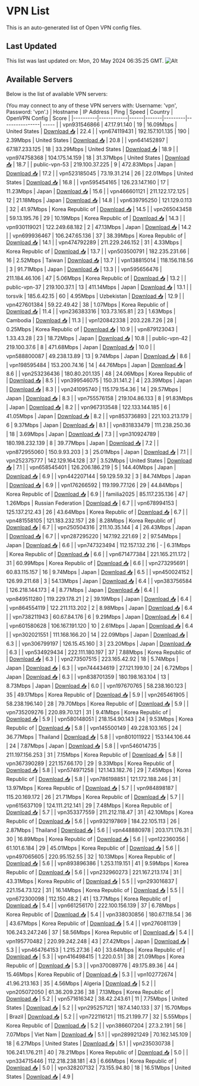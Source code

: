 # VPN List

This is an auto-generated list of Open VPN config files.

## Last Updated

This list was last updated on: Mon, 20 May 2024 06:35:25 GMT.
![Alt](https://repobeats.axiom.co/api/embed/186b98318ef1479477931607c1ad7d823f12451f.svg "Repobeats analytics image")

## Available Servers

Below is the list of available VPN servers:

(You may connect to any of these VPN servers with: Username: 'vpn', Password: 'vpn'.)
| Hostname | IP Address | Ping | Speed | Country | OpenVPN Config | Score |
|----------|------------|------|-------|---------|----------------| ----- |
| vpn931546866 | 47.17.91.140 | 19 | 16.09Mbps | United States | [Download 📥](./configs/server_0_US.ovpn) | 22.4 |
| vpn674119431 | 192.157.101.135 | 190 | 2.39Mbps | United States | [Download 📥](./configs/server_1_US.ovpn) | 20.8 |
| vpn641452897 | 67.187.233.125 | 18 | 33.29Mbps | United States | [Download 📥](./configs/server_2_US.ovpn) | 18.9 |
| vpn974758368 | 104.175.14.159 | 18 | 31.37Mbps | United States | [Download 📥](./configs/server_3_US.ovpn) | 18.7 |
| public-vpn-53 | 219.100.37.225 | 9 | 472.83Mbps | Japan | [Download 📥](./configs/server_4_JP.ovpn) | 17.2 |
| vpn523185045 | 73.19.31.214 | 26 | 22.01Mbps | United States | [Download 📥](./configs/server_5_US.ovpn) | 16.8 |
| vpn595454165 | 126.23.147.160 | 17 | 11.23Mbps | Japan | [Download 📥](./configs/server_6_JP.ovpn) | 15.6 |
| vpn466601121 | 211.122.172.125 | 12 | 21.18Mbps | Japan | [Download 📥](./configs/server_7_JP.ovpn) | 14.8 |
| vpn639795250 | 121.129.0.113 | 32 | 41.97Mbps | Korea Republic of | [Download 📥](./configs/server_8_KR.ovpn) | 14.5 |
| vpn265043458 | 59.13.195.76 | 29 | 10.19Mbps | Korea Republic of | [Download 📥](./configs/server_9_KR.ovpn) | 14.3 |
| vpn930119021 | 122.249.68.182 | 2 | 47.13Mbps | Japan | [Download 📥](./configs/server_10_JP.ovpn) | 14.2 |
| vpn699936467 | 106.247.65.136 | 37 | 38.39Mbps | Korea Republic of | [Download 📥](./configs/server_11_KR.ovpn) | 14.1 |
| vpn474792289 | 211.229.246.152 | 31 | 4.33Mbps | Korea Republic of | [Download 📥](./configs/server_12_KR.ovpn) | 13.7 |
| vpn503500791 | 182.235.231.66 | 16 | 2.52Mbps | Taiwan | [Download 📥](./configs/server_13_TW.ovpn) | 13.7 |
| vpn138815014 | 118.156.118.56 | 3 | 91.71Mbps | Japan | [Download 📥](./configs/server_14_JP.ovpn) | 13.3 |
| vpn595656476 | 211.184.46.106 | 47 | 5.06Mbps | Korea Republic of | [Download 📥](./configs/server_15_KR.ovpn) | 13.2 |
| public-vpn-37 | 219.100.37.1 | 13 | 411.14Mbps | Japan | [Download 📥](./configs/server_16_JP.ovpn) | 13.1 |
| torsvik | 185.6.42.15 | 60 | 4.95Mbps | Uzbekistan | [Download 📥](./configs/server_17_UZ.ovpn) | 12.9 |
| vpn427601384 | 59.22.49.42 | 38 | 1.07Mbps | Korea Republic of | [Download 📥](./configs/server_18_KR.ovpn) | 11.4 |
| vpn236383316 | 103.73.165.81 | 23 | 1.63Mbps | Cambodia | [Download 📥](./configs/server_19_KH.ovpn) | 11.3 |
| vpn120842338 | 203.228.7.26 | 28 | 0.25Mbps | Korea Republic of | [Download 📥](./configs/server_20_KR.ovpn) | 10.9 |
| vpn879123043 | 1.33.43.28 | 23 | 18.72Mbps | Japan | [Download 📥](./configs/server_21_JP.ovpn) | 10.8 |
| public-vpn-42 | 219.100.37.6 | 8 | 471.68Mbps | Japan | [Download 📥](./configs/server_22_JP.ovpn) | 10.0 |
| vpn588800087 | 49.238.13.89 | 13 | 9.74Mbps | Japan | [Download 📥](./configs/server_23_JP.ovpn) | 8.6 |
| vpn198595484 | 153.200.74.16 | 14 | 44.76Mbps | Japan | [Download 📥](./configs/server_24_JP.ovpn) | 8.6 |
| vpn253236436 | 180.80.201.135 | 48 | 24.06Mbps | Korea Republic of | [Download 📥](./configs/server_25_KR.ovpn) | 8.5 |
| vpn399546075 | 150.31.141.2 | 4 | 23.39Mbps | Japan | [Download 📥](./configs/server_26_JP.ovpn) | 8.3 |
| vpn241095740 | 115.179.154.36 | 14 | 29.57Mbps | Japan | [Download 📥](./configs/server_27_JP.ovpn) | 8.3 |
| vpn755576158 | 219.104.86.133 | 8 | 91.83Mbps | Japan | [Download 📥](./configs/server_28_JP.ovpn) | 8.2 |
| vpn967313548 | 122.133.144.185 | 6 | 41.05Mbps | Japan | [Download 📥](./configs/server_29_JP.ovpn) | 8.2 |
| vpn853736893 | 221.103.213.179 | 6 | 9.37Mbps | Japan | [Download 📥](./configs/server_30_JP.ovpn) | 8.1 |
| vpn831833479 | 111.238.250.36 | 18 | 3.69Mbps | Japan | [Download 📥](./configs/server_31_JP.ovpn) | 7.3 |
| vpn310924789 | 180.198.232.139 | 8 | 39.77Mbps | Japan | [Download 📥](./configs/server_32_JP.ovpn) | 7.2 |
| vpn872955060 | 150.9.93.203 | 3 | 25.01Mbps | Japan | [Download 📥](./configs/server_33_JP.ovpn) | 7.1 |
| vpn252375777 | 142.129.164.128 | 37 | 3.52Mbps | United States | [Download 📥](./configs/server_34_US.ovpn) | 7.1 |
| vpn658545401 | 126.206.186.219 | 5 | 144.40Mbps | Japan | [Download 📥](./configs/server_35_JP.ovpn) | 6.9 |
| vpn442207144 | 59.129.59.32 | 3 | 84.74Mbps | Japan | [Download 📥](./configs/server_36_JP.ovpn) | 6.9 |
| vpn176266592 | 119.199.77.126 | 29 | 44.84Mbps | Korea Republic of | [Download 📥](./configs/server_37_KR.ovpn) | 6.9 |
| familia2025 | 85.117.235.136 | 47 | 1.26Mbps | Russian Federation | [Download 📥](./configs/server_38_RU.ovpn) | 6.7 |
| vpn678994153 | 125.137.212.43 | 26 | 43.64Mbps | Korea Republic of | [Download 📥](./configs/server_39_KR.ovpn) | 6.7 |
| vpn481558105 | 121.183.232.157 | 28 | 8.28Mbps | Korea Republic of | [Download 📥](./configs/server_40_KR.ovpn) | 6.7 |
| vpn250504316 | 211.10.35.144 | 4 | 26.43Mbps | Japan | [Download 📥](./configs/server_41_JP.ovpn) | 6.7 |
| vpn287295220 | 147.192.221.69 | 2 | 97.54Mbps | Japan | [Download 📥](./configs/server_42_JP.ovpn) | 6.6 |
| vpn747323494 | 112.157.132.216 | - | 6.31Mbps | Korea Republic of | [Download 📥](./configs/server_43_KR.ovpn) | 6.6 |
| vpn671477384 | 221.165.211.172 | 31 | 60.99Mbps | Korea Republic of | [Download 📥](./configs/server_44_KR.ovpn) | 6.6 |
| vpn273295691 | 60.83.115.157 | 16 | 9.74Mbps | Japan | [Download 📥](./configs/server_45_JP.ovpn) | 6.5 |
| vpn450024152 | 126.99.211.68 | 3 | 54.13Mbps | Japan | [Download 📥](./configs/server_46_JP.ovpn) | 6.4 |
| vpn383756584 | 126.218.144.173 | 4 | 8.77Mbps | Japan | [Download 📥](./configs/server_47_JP.ovpn) | 6.4 |
| vpn849511280 | 119.229.178.21 | 2 | 39.19Mbps | Japan | [Download 📥](./configs/server_48_JP.ovpn) | 6.4 |
| vpn864554119 | 122.211.113.202 | 2 | 8.98Mbps | Japan | [Download 📥](./configs/server_49_JP.ovpn) | 6.4 |
| vpn738211943 | 60.67.84.176 | 6 | 9.29Mbps | Japan | [Download 📥](./configs/server_50_JP.ovpn) | 6.4 |
| vpn601580628 | 106.167.191.120 | 10 | 2.61Mbps | Japan | [Download 📥](./configs/server_51_JP.ovpn) | 6.4 |
| vpn302021551 | 111.168.166.20 | 14 | 22.09Mbps | Japan | [Download 📥](./configs/server_52_JP.ovpn) | 6.3 |
| vpn306799197 | 126.15.45.160 | 3 | 23.20Mbps | Japan | [Download 📥](./configs/server_53_JP.ovpn) | 6.3 |
| vpn534929434 | 222.111.180.197 | 37 | 7.88Mbps | Korea Republic of | [Download 📥](./configs/server_54_KR.ovpn) | 6.3 |
| vpn273507515 | 223.165.42.92 | 18 | 5.74Mbps | Japan | [Download 📥](./configs/server_55_JP.ovpn) | 6.3 |
| vpn744434619 | 27.121.199.10 | 24 | 6.72Mbps | Japan | [Download 📥](./configs/server_56_JP.ovpn) | 6.3 |
| vpn838701359 | 180.198.163.104 | 13 | 8.73Mbps | Japan | [Download 📥](./configs/server_57_JP.ovpn) | 6.0 |
| vpn197670765 | 58.238.160.123 | 35 | 49.17Mbps | Korea Republic of | [Download 📥](./configs/server_58_KR.ovpn) | 5.9 |
| vpn265461905 | 58.238.196.140 | 28 | 79.70Mbps | Korea Republic of | [Download 📥](./configs/server_59_KR.ovpn) | 5.9 |
| vpn735209276 | 220.89.70.121 | 31 | 9.41Mbps | Korea Republic of | [Download 📥](./configs/server_60_KR.ovpn) | 5.9 |
| vpn580148051 | 218.154.90.143 | 24 | 9.53Mbps | Korea Republic of | [Download 📥](./configs/server_61_KR.ovpn) | 5.8 |
| vpn145500149 | 49.228.103.165 | 24 | 36.77Mbps | Thailand | [Download 📥](./configs/server_62_TH.ovpn) | 5.8 |
| vpn801011922 | 153.144.106.44 | 24 | 7.87Mbps | Japan | [Download 📥](./configs/server_63_JP.ovpn) | 5.8 |
| vpn546014735 | 211.197.156.253 | 31 | 7.15Mbps | Korea Republic of | [Download 📥](./configs/server_64_KR.ovpn) | 5.8 |
| vpn367390289 | 221.157.66.170 | 29 | 9.33Mbps | Korea Republic of | [Download 📥](./configs/server_65_KR.ovpn) | 5.8 |
| vpn574971258 | 121.143.182.76 | 29 | 7.45Mbps | Korea Republic of | [Download 📥](./configs/server_66_KR.ovpn) | 5.8 |
| vpn786198851 | 121.172.188.246 | 31 | 13.97Mbps | Korea Republic of | [Download 📥](./configs/server_67_KR.ovpn) | 5.7 |
| vpn984898187 | 115.20.169.172 | 26 | 21.71Mbps | Korea Republic of | [Download 📥](./configs/server_68_KR.ovpn) | 5.7 |
| vpn615637109 | 124.111.212.141 | 29 | 7.48Mbps | Korea Republic of | [Download 📥](./configs/server_69_KR.ovpn) | 5.7 |
| vpn353377559 | 211.212.118.47 | 31 | 42.10Mbps | Korea Republic of | [Download 📥](./configs/server_70_KR.ovpn) | 5.6 |
| vpn932197869 | 184.22.105.113 | 26 | 2.87Mbps | Thailand | [Download 📥](./configs/server_71_TH.ovpn) | 5.6 |
| vpn448880978 | 203.171.176.31 | 30 | 16.89Mbps | Korea Republic of | [Download 📥](./configs/server_72_KR.ovpn) | 5.6 |
| vpn122360356 | 61.101.6.184 | 29 | 45.01Mbps | Korea Republic of | [Download 📥](./configs/server_73_KR.ovpn) | 5.6 |
| vpn497065605 | 220.95.152.55 | 32 | 10.13Mbps | Korea Republic of | [Download 📥](./configs/server_74_KR.ovpn) | 5.6 |
| vpn893896386 | 1.253.119.151 | 41 | 9.59Mbps | Korea Republic of | [Download 📥](./configs/server_75_KR.ovpn) | 5.6 |
| vpn232960273 | 221.167.213.174 | 31 | 43.31Mbps | Korea Republic of | [Download 📥](./configs/server_76_KR.ovpn) | 5.5 |
| vpn293016837 | 221.154.73.122 | 31 | 16.14Mbps | Korea Republic of | [Download 📥](./configs/server_77_KR.ovpn) | 5.5 |
| vpn672300098 | 112.150.48.2 | 41 | 13.77Mbps | Korea Republic of | [Download 📥](./configs/server_78_KR.ovpn) | 5.4 |
| vpn661256170 | 222.100.156.139 | 37 | 6.78Mbps | Korea Republic of | [Download 📥](./configs/server_79_KR.ovpn) | 5.4 |
| vpn338030856 | 180.67.118.54 | 36 | 43.67Mbps | Korea Republic of | [Download 📥](./configs/server_80_KR.ovpn) | 5.4 |
| vpn276081139 | 106.243.247.246 | 37 | 58.56Mbps | Korea Republic of | [Download 📥](./configs/server_81_KR.ovpn) | 5.4 |
| vpn195770482 | 220.99.242.248 | 43 | 27.42Mbps | Japan | [Download 📥](./configs/server_82_JP.ovpn) | 5.3 |
| vpn464764153 | 1.215.27.36 | 40 | 33.64Mbps | Korea Republic of | [Download 📥](./configs/server_83_KR.ovpn) | 5.3 |
| vpn416498415 | 1.220.0.51 | 38 | 21.09Mbps | Korea Republic of | [Download 📥](./configs/server_84_KR.ovpn) | 5.3 |
| vpn370089776 | 49.175.89.36 | 44 | 15.46Mbps | Korea Republic of | [Download 📥](./configs/server_85_KR.ovpn) | 5.3 |
| vpn102772674 | 41.96.213.163 | 35 | 4.56Mbps | Algeria | [Download 📥](./configs/server_86_DZ.ovpn) | 5.2 |
| vpn205072050 | 61.36.209.236 | 38 | 7.13Mbps | Korea Republic of | [Download 📥](./configs/server_87_KR.ovpn) | 5.2 |
| vpn571616342 | 38.42.243.61 | 11 | 7.75Mbps | United States | [Download 📥](./configs/server_88_US.ovpn) | 5.2 |
| vpn295257121 | 187.4.140.133 | 37 | 15.70Mbps | Brazil | [Download 📥](./configs/server_89_BR.ovpn) | 5.2 |
| vpn722116121 | 115.21.199.77 | 32 | 5.55Mbps | Korea Republic of | [Download 📥](./configs/server_90_KR.ovpn) | 5.2 |
| vpn386607204 | 27.3.2.191 | 56 | 7.07Mbps | Viet Nam | [Download 📥](./configs/server_91_VN.ovpn) | 5.1 |
| vpn289921249 | 70.162.145.109 | 18 | 6.27Mbps | United States | [Download 📥](./configs/server_92_US.ovpn) | 5.1 |
| vpn235030738 | 106.241.176.211 | 40 | 78.21Mbps | Korea Republic of | [Download 📥](./configs/server_93_KR.ovpn) | 5.0 |
| vpn334715446 | 112.218.238.181 | 43 | 6.66Mbps | Korea Republic of | [Download 📥](./configs/server_94_KR.ovpn) | 5.0 |
| vpn328207132 | 73.155.94.80 | 18 | 16.51Mbps | United States | [Download 📥](./configs/server_95_US.ovpn) | 4.9 |
